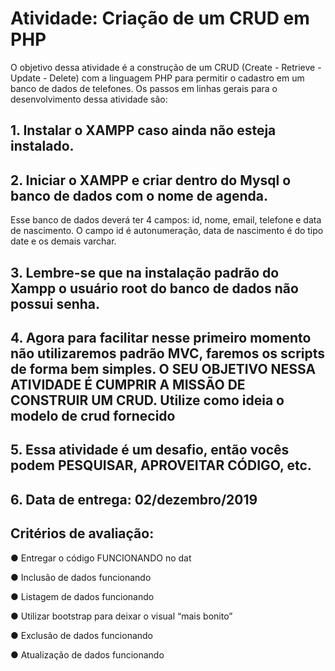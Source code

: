 # Atividade: Criação de um CRUD em PHP

O objetivo dessa atividade é a construção de um CRUD (Create - Retrieve - Update - Delete) com a
linguagem PHP para permitir o cadastro em um banco de dados de telefones. Os passos em linhas
gerais para o desenvolvimento dessa atividade são:

## 1. Instalar o XAMPP caso ainda não esteja instalado.

## 2. Iniciar o XAMPP e criar dentro do Mysql o banco de dados com o nome de agenda.

Esse banco de dados deverá ter 4 campos: id, nome, email, telefone e data de nascimento. O campo
id é autonumeração, data de nascimento é do tipo date e os demais varchar.

## 3. Lembre-se que na instalação padrão do Xampp o usuário root do banco de dados não possui senha.

## 4. Agora para facilitar nesse primeiro momento não utilizaremos padrão MVC, faremos os scripts de forma bem simples. O SEU OBJETIVO NESSA ATIVIDADE É CUMPRIR A MISSÃO DE CONSTRUIR UM CRUD. Utilize como ideia o modelo de crud fornecido

## 5. Essa atividade é um desafio, então vocês podem PESQUISAR, APROVEITAR CÓDIGO, etc.

## 6. Data de entrega: 02/dezembro/2019

## Critérios de avaliação:

● Entregar o código FUNCIONANDO no dat

● Inclusão de dados funcionando

● Listagem de dados funcionando

● Utilizar bootstrap para deixar o visual “mais bonito”

● Exclusão de dados funcionando

● Atualização de dados funcionando
